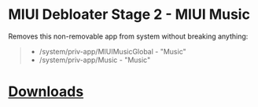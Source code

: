 # MIUI Debloater Stage 2 - MIUI Music  
 Removes this non-removable app from system without breaking anything:  
> - /system/priv-app/MIUIMusicGlobal - "Music"  
> - /system/priv-app/Music - "Music"
 
# [Downloads](https://github.com/symbuzzer/MIUI-Debloater-Magisk-Modules/releases)
